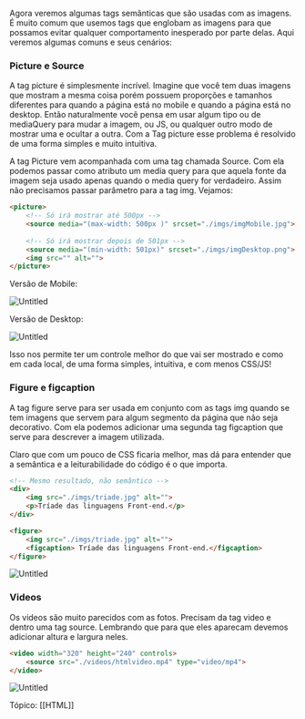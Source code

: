 Agora veremos algumas tags semânticas que são usadas com as imagens. É muito comum que usemos tags que englobam as imagens para que possamos evitar qualquer comportamento inesperado por parte delas. Aqui veremos algumas comuns e seus cenários:

### Picture e Source

A tag picture é simplesmente incrível. Imagine que você tem duas imagens que mostram a mesma coisa porém possuem proporções e tamanhos diferentes para quando a página está no mobile e quando a página está no desktop. Então naturalmente você pensa em usar algum tipo ou de mediaQuery para mudar a imagem, ou JS, ou qualquer outro modo de mostrar uma e ocultar a outra. Com a Tag picture esse problema é resolvido de uma forma simples e muito intuitiva.

A tag Picture vem acompanhada com uma tag chamada Source. Com ela podemos passar como atributo um media query para que aquela fonte da imagem seja usado apenas quando o media query for verdadeiro. Assim não precisamos passar parâmetro para a tag img. Vejamos:

```html
<picture>
	<!-- Só irá mostrar até 500px -->
	<source media="(max-width: 500px )" srcset="./imgs/imgMobile.jpg">
	
	<!-- Só irá mostrar depois de 501px -->
	<source media="(min-width: 501px)" srcset="./imgs/imgDesktop.png">
	<img src="" alt="">
</picture>
```

Versão de Mobile:

![Untitled](https://s3-us-west-2.amazonaws.com/secure.notion-static.com/f09b261b-27be-4e5f-94c9-772c3fb4911f/Untitled.png)

Versão de Desktop:

![Untitled](https://s3-us-west-2.amazonaws.com/secure.notion-static.com/ecd74df2-8edc-4dfb-a6db-956006ec92fd/Untitled.png)

Isso nos permite ter um controle melhor do que vai ser mostrado e como em cada local, de uma forma simples, intuitiva, e com menos CSS/JS!

### Figure e figcaption

A tag figure serve para ser usada em conjunto com as tags img quando se tem imagens que servem para algum segmento da página que não seja decorativo. Com ela podemos adicionar uma segunda tag figcaption que serve para descrever a imagem utilizada.

Claro que com um pouco de CSS ficaria melhor, mas dá para entender que a semântica e a leiturabilidade do código é o que importa.

```html
<!-- Mesmo resultado, não semântico -->
<div>
    <img src="./imgs/triade.jpg" alt="">
    <p>Tríade das linguagens Front-end.</p>
</div>

<figure>
    <img src="./imgs/triade.jpg" alt="">
    <figcaption> Tríade das linguagens Front-end.</figcaption>
</figure>
```

![Untitled](https://s3-us-west-2.amazonaws.com/secure.notion-static.com/4cef1d8a-077b-4305-8fcd-f35b9d672eb5/Untitled.png)

### Videos

Os videos são muito parecidos com as fotos. Precisam da tag video e dentro uma tag source. Lembrando que para que eles aparecam devemos adicionar altura e largura neles.

```html
<video width="320" height="240" controls>
    <source src="./videos/htmlvideo.mp4" type="video/mp4">
</video>
```

![Untitled](https://s3-us-west-2.amazonaws.com/secure.notion-static.com/27ff4b5d-1f30-49cc-8343-f1c7a64b1607/Untitled.png)

Tópico: [[HTML]]
